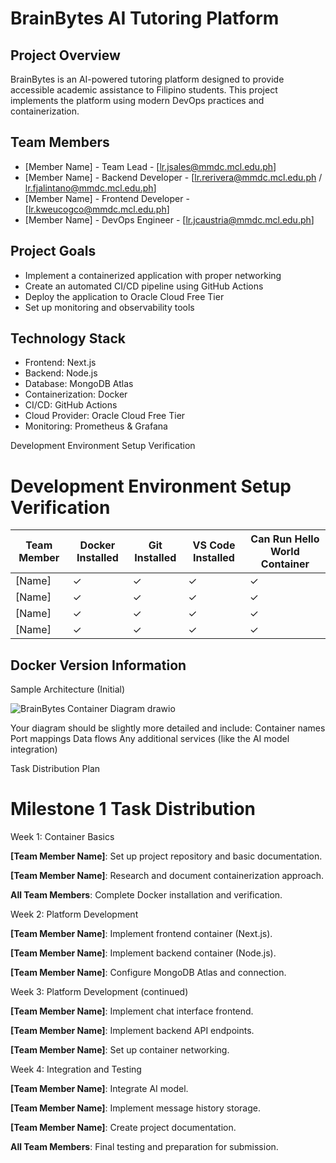 # BrainBytes AI Tutoring Platform

## Project Overview
BrainBytes is an AI-powered tutoring platform designed to provide accessible academic assistance to Filipino students. This project implements the platform using modern DevOps practices and containerization.

## Team Members
- [Member Name] - Team Lead - [lr.jsales@mmdc.mcl.edu.ph]
- [Member Name] - Backend Developer - [lr.rerivera@mmdc.mcl.edu.ph / lr.fjalintano@mmdc.mcl.edu.ph]
- [Member Name] - Frontend Developer - [lr.kweucogco@mmdc.mcl.edu.ph]
- [Member Name] - DevOps Engineer - [lr.jcaustria@mmdc.mcl.edu.ph]

## Project Goals
- Implement a containerized application with proper networking
- Create an automated CI/CD pipeline using GitHub Actions
- Deploy the application to Oracle Cloud Free Tier
- Set up monitoring and observability tools

## Technology Stack
- Frontend: Next.js
- Backend: Node.js
- Database: MongoDB Atlas
- Containerization: Docker
- CI/CD: GitHub Actions
- Cloud Provider: Oracle Cloud Free Tier
- Monitoring: Prometheus & Grafana




Development Environment Setup Verification


# Development Environment Setup Verification

| Team Member    | Docker Installed  | Git Installed| VS Code Installed   | Can Run Hello World Container     |
|----------------|-------------------|--------------|---------------------|-----------------------------------|
| [Name]         | ✓                 | ✓           | ✓                   | ✓                                |
| [Name]         | ✓                 | ✓           | ✓                   | ✓                                |
| [Name]         | ✓                 | ✓           | ✓                   | ✓                                |
| [Name]         | ✓                 | ✓           | ✓                   | ✓                                |

## Docker Version Information



Sample Architecture (Initial)

![BrainBytes Container Diagram drawio](https://github.com/user-attachments/assets/2acaf8d7-5e71-4b90-8042-f574fefad649)

Your diagram should be slightly more detailed and include:
Container names
Port mappings
Data flows
Any additional services (like the AI model integration)




Task Distribution Plan


# Milestone 1 Task Distribution

Week 1: Container Basics

**[Team Member Name]**: Set up project repository and basic documentation.

**[Team Member Name]**: Research and document containerization approach.

**All Team Members**: Complete Docker installation and verification.


Week 2: Platform Development

**[Team Member Name]**: Implement frontend container (Next.js).

**[Team Member Name]**: Implement backend container (Node.js).

**[Team Member Name]**: Configure MongoDB Atlas and connection.


Week 3: Platform Development (continued)

**[Team Member Name]**: Implement chat interface frontend.

**[Team Member Name]**: Implement backend API endpoints.

**[Team Member Name]**: Set up container networking.


Week 4: Integration and Testing

**[Team Member Name]**: Integrate AI model.

**[Team Member Name]**: Implement message history storage.

**[Team Member Name]**: Create project documentation.

**All Team Members**: Final testing and preparation for submission.
